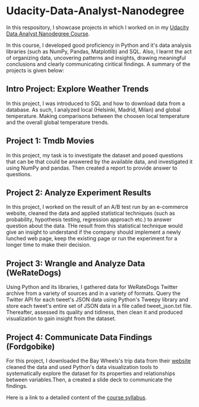 # Udacity-Data-Analyst-Nanodegree
In this respository, I showcase projects in which I worked on in my [Udacity Data Analyst Nanodegree Course](https://www.udacity.com/course/data-analyst-nanodegree--nd002).

In this course, I developed good proficiency in Python and it's data analysis libraries (such as NumPy, Pandas, Matplotlib) and SQL. Also, I learnt the act of organizing data, uncovering patterns and insights, drawing meaningful conclusions and clearly communicating ciritical findings. A summary of the projects is given below:

## Intro Project: Explore Weather Trends
In this project, I was introduced to SQL and how to download data from a database. As such, I analyzed local (Helsinki, Madrid, Milan) and global temperature. Making comparisons between the choosen local temperature and the overall global temperature trends. 

## Project 1: Tmdb Movies 
In this project, my task is to investigate the dataset and posed questions that can be that could be answered by the available data, and investigated it using NumPy and pandas. Then created a report to provide answer to questions.


## Project 2: Analyze Experiment Results
In this project, I worked on the result of an A/B test run by an e-commerce website, cleaned the data and applied statistical techniques (such as probability, hypothesis testing, regression approach etc.) 
to answer question about the data. THe result from this statistical technique would give an insight to understand if the company should implement a newly lunched web page, keep the existing page or run the experiment for a longer time to make their decision.


## Project 3: Wrangle and Analyze Data (WeRateDogs)
Using Python and its libraries, I gathered data for WeRateDogs Twitter archive from a variety of sources and in a variety of formats. Query the Twitter  API for each tweet's JSON data using Python's Tweepy library and store each tweet's entire set of JSON data in a file called tweet_json.txt file. Thereafter, assessed its quality and tidiness, then clean it and produced visualization to gain insight from the dataset. 


## Project 4: Communicate Data Findings (Fordgobike)
For this project, I downloaded the Bay Wheels's trip data from their [website](https://www.lyft.com/bikes/bay-wheels/system-data) cleaned the data and used Python's data visualization tools to systematically explore the dataset for its properties and relationships between variables.Then, a created a slide deck to communicate the findings. 


Here is a link to a detailed content of the [course syllabus](https://video.udacity-data.com/topher/2018/September/5ba147ee_dand-syllabus-v10-fall-2018/dand-syllabus-v10-fall-2018.pdf).
